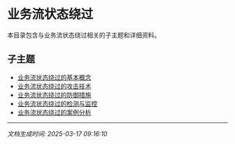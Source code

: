 # 业务流状态绕过

本目录包含与业务流状态绕过相关的子主题和详细资料。

## 子主题

- [业务流状态绕过的基本概念](workflow-bypass/basic-concepts.md)
- [业务流状态绕过的攻击技术](workflow-bypass/attack-techniques.md)
- [业务流状态绕过的防御措施](workflow-bypass/defense-measures.md)
- [业务流状态绕过的检测与监控](workflow-bypass/detection-monitoring.md)
- [业务流状态绕过的案例分析](workflow-bypass/case-studies.md)

---

*文档生成时间: 2025-03-17 09:16:10*
